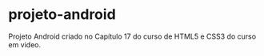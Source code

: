 # projeto-android
Projeto Android criado no Capítulo 17 do curso de HTML5 e CSS3 do curso em video.
